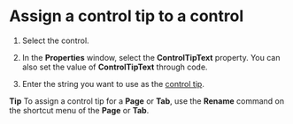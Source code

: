 
# Assign a control tip to a control




1. Select the control.
    
2. In the  **Properties** window, select the **ControlTipText** property. You can also set the value of **ControlTipText** through code.
    
3. Enter the string you want to use as the  [control tip](7ce2c60f-29fb-96e2-2516-73c99a6e7cff.md).
    




 **Tip**  To assign a control tip for a  **Page** or **Tab**, use the  **Rename** command on the shortcut menu of the **Page** or **Tab**.

